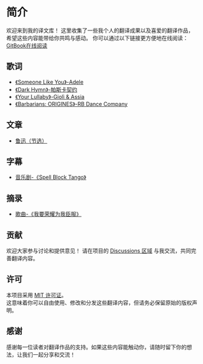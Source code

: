 # 简介
欢迎来到我的译文库！
这里收集了一些我个人的翻译成果以及喜爱的翻译作品，希望这些内容能带给你共鸣与感动。
你可以通过以下链接更方便地在线阅读：[GitBook在线阅读](https://lkxnifs-workspace.gitbook.io/martyr)
## 歌词

* [《Someone Like You》-Adele](./lyric/someone-like-you.md)
* [《Dark Hymn》-帕斯卡契约](./lyric/dark-hymn.md)
* [《Your Lullaby》-Giolì & Assia](./lyric/your-lullaby.md)
* [《Barbarians: ORIGINES》-RB Dance Company](./lyric/barbarians.md)

## 文章

* [鲁迅（节选）](./article/luxun.md)

## 字幕

* [音乐剧-《Spell Block Tango》](./subtitles/spell-block-tango.md)

## 摘录

* [歌曲-《我要荣耀为我臣服》](./extract/la-gloire-a-mes-genoux.md)

## 贡献
欢迎大家参与讨论和提供意见！
请在项目的 [Discussions 区域](https://github.com/lkxnif/translation/discussions) 与我交流，共同完善翻译内容。

## 许可
本项目采用 [MIT 许可证](./LICENSE)。  
这意味着你可以自由使用、修改和分发这些翻译内容，但请务必保留原始的版权声明。

## 感谢
感谢每一位读者对翻译作品的支持。如果这些内容能触动你，请随时留下你的想法，让我们一起分享和交流！